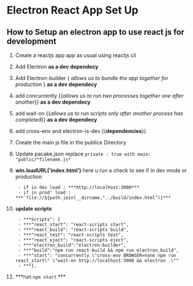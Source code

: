 # Electron React App Set Up

## How to Setup an electron app to use react js for development

   1. Create a reactjs app app as usual using reactjs cli
   2. Add Electron **as a dev dependecy**
   3. Add Electron-builder { *allows us to bundle the app together for production* } **as a dev dependecy**
   4. add concurrently {{*allows us to run two processes together one after another*}} **as a dev dependecy**
   5. add wait-on {{*allows us to run scripts only after another process has completed*}} **as a dev dependecy**
   6. add cross-env and electron-is-dev {{**dependencies**}}
   
   7. Create the main js file in the publice Directory
   8. Update pacake.json replace ```private : true with main: "public/*filename.js*```
   9. **win.loadURL('index.html')** here u run a check to see if in dev mode or production
   
           - if in dev load : ***http://localhost:3000*** 
           - if in prod' load : ***`file://${path.join(__dirname,"../build/index.html")}***
  10. **update scripts**
  
           - ***Scripts": {
           - ***"react_start": "react-scripts start",
           - ***"react_build": "react-scripts build",
           - ***"react_test": "react-scripts test",
           - ***"react_eject": "react-scripts eject",
           - ***"electron_build":"electron-builder",
           - ***"build":"npm run react-build && npm run electron_build",
           - ***"start": "concurrently \"cross-env BROWSER=none npm run react_start\" \"wait-on http://localhost:3000 && electron .\""
           - ***}, 
           
11. ***run ```npm start``` ***
